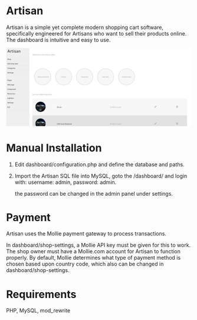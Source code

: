 # Artisan
Artisan is a simple yet complete modern shopping cart software, specifically engineered for Artisans who want to sell their products online. The dashboard is intuitive and easy to use.

<img src="https://github.com/flaneurette/Artisan/blob/main/assets/images/demo.png" />

# Manual Installation

1. Edit dashboard/configuration.php and define the database and paths.
2. Import the Artisan SQL file into MySQL, goto the /dashboard/ and login with: username: admin, password: admin.

   the password can be changed in the admin panel under settings.

# Payment

Artisan uses the Mollie payment gateway to process transactions. 

In dashboard/shop-settings, a Mollie API key must be given for this to work. The shop owner must have a Mollie.com account for Artisan to function properly. 
By default, Mollie determines what type of payment method is chosen based upon country code, which also can be changed in dashboard/shop-settings.


# Requirements
PHP, MySQL, mod_rewrite
